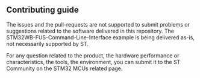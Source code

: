 ## Contributing guide

The issues and the pull-requests are not supported to submit problems or suggestions related to the software delivered in this repository. The STM32WB-FUS-Command-Line-Interface example is being delivered as-is, not necessarily supported by ST.

For any question related to the product, the hardware performance or characteristics, the tools, the environment, you can submit it to the ST Community on the STM32 MCUs related page.
